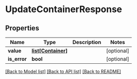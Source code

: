# UpdateContainerResponse

## Properties
Name | Type | Description | Notes
------------ | ------------- | ------------- | -------------
**value** | [**list[Container]**](Container.md) |  | [optional] 
**is_error** | **bool** |  | [optional] 

[[Back to Model list]](../README.md#documentation-for-models) [[Back to API list]](../README.md#documentation-for-api-endpoints) [[Back to README]](../README.md)

